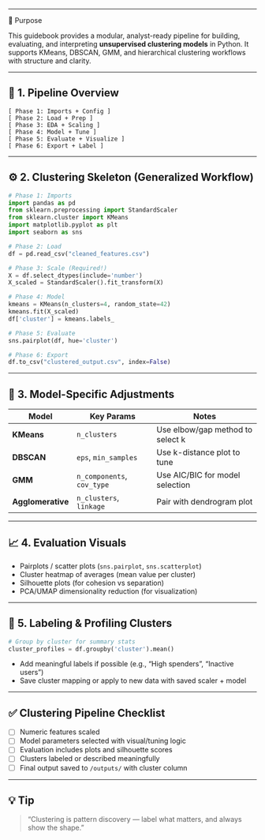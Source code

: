 ___
🎯 Purpose

This guidebook provides a modular, analyst-ready pipeline for building, evaluating, and interpreting **unsupervised clustering models** in Python. It supports KMeans, DBSCAN, GMM, and hierarchical clustering workflows with structure and clarity.

---

## 🔁 1. Pipeline Overview

```
[ Phase 1: Imports + Config ]
[ Phase 2: Load + Prep ]
[ Phase 3: EDA + Scaling ]
[ Phase 4: Model + Tune ]
[ Phase 5: Evaluate + Visualize ]
[ Phase 6: Export + Label ]
```

---

## ⚙️ 2. Clustering Skeleton (Generalized Workflow)

```python
# Phase 1: Imports
import pandas as pd
from sklearn.preprocessing import StandardScaler
from sklearn.cluster import KMeans
import matplotlib.pyplot as plt
import seaborn as sns

# Phase 2: Load
df = pd.read_csv("cleaned_features.csv")

# Phase 3: Scale (Required!)
X = df.select_dtypes(include='number')
X_scaled = StandardScaler().fit_transform(X)

# Phase 4: Model
kmeans = KMeans(n_clusters=4, random_state=42)
kmeans.fit(X_scaled)
df['cluster'] = kmeans.labels_

# Phase 5: Evaluate
sns.pairplot(df, hue='cluster')

# Phase 6: Export
df.to_csv("clustered_output.csv", index=False)
```

---

## 🧪 3. Model-Specific Adjustments

| Model             | Key Params                 | Notes                            |
| ----------------- | -------------------------- | -------------------------------- |
| **KMeans**        | `n_clusters`               | Use elbow/gap method to select k |
| **DBSCAN**        | `eps`, `min_samples`       | Use k-distance plot to tune      |
| **GMM**           | `n_components`, `cov_type` | Use AIC/BIC for model selection  |
| **Agglomerative** | `n_clusters`, `linkage`    | Pair with dendrogram plot        |

---

## 📈 4. Evaluation Visuals

* Pairplots / scatter plots (`sns.pairplot`, `sns.scatterplot`)
* Cluster heatmap of averages (mean value per cluster)
* Silhouette plots (for cohesion vs separation)
* PCA/UMAP dimensionality reduction (for visualization)

---

## 🧠 5. Labeling & Profiling Clusters

```python
# Group by cluster for summary stats
cluster_profiles = df.groupby('cluster').mean()
```

* Add meaningful labels if possible (e.g., “High spenders”, “Inactive users”)
* Save cluster mapping or apply to new data with saved scaler + model

---

## ✅ Clustering Pipeline Checklist

* [ ] Numeric features scaled
* [ ] Model parameters selected with visual/tuning logic
* [ ] Evaluation includes plots and silhouette scores
* [ ] Clusters labeled or described meaningfully
* [ ] Final output saved to `/outputs/` with cluster column

---

## 💡 Tip

> “Clustering is pattern discovery — label what matters, and always show the shape.”
